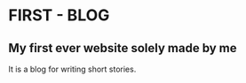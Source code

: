 # FIRST - BLOG

## My first ever website solely made by me

It is a blog for writing short stories. 
